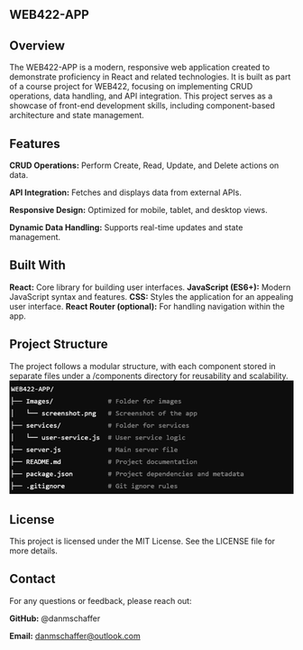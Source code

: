 ## WEB422-APP

## Overview
The WEB422-APP is a modern, responsive web application created to demonstrate proficiency in React and related technologies. It is built as part of a course project for WEB422, focusing on implementing CRUD operations, data handling, and API integration. This project serves as a showcase of front-end development skills, including component-based architecture and state management.

## Features
**CRUD Operations:** Perform Create, Read, Update, and Delete actions on data.

**API Integration:** Fetches and displays data from external APIs.

**Responsive Design:** Optimized for mobile, tablet, and desktop views.

**Dynamic Data Handling:** Supports real-time updates and state management.

## Built With
**React:** Core library for building user interfaces.
**JavaScript (ES6+):** Modern JavaScript syntax and features.
**CSS:** Styles the application for an appealing user interface.
**React Router (optional):** For handling navigation within the app.

## Project Structure
The project follows a modular structure, with each component stored in separate files under a /components directory for reusability and scalability.
![Screenshot of Project Structure](./images/screenshot.png)

## License
This project is licensed under the MIT License. See the LICENSE file for more details.

## Contact
For any questions or feedback, please reach out:

**GitHub:** @danmschaffer

**Email:** danmschaffer@outlook.com
